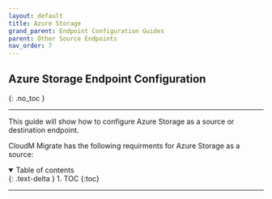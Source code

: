 ```yaml
---
layout: default
title: Azure Storage
grand_parent: Endpoint Configuration Guides
parent: Other Source Endpoints
nav_order: 7
---
```


## Azure Storage Endpoint Configuration
{: .no_toc }

---

This guide will show how to configure Azure Storage as a source or destination endpoint. 

CloudM Migrate has the following requirments for Azure Storage as a source:

<a name="top"></a>
<details open markdown="block">
  <summary>
    Table of contents
  </summary>
  {: .text-delta }
1. TOC
{:toc}
</details>

---

